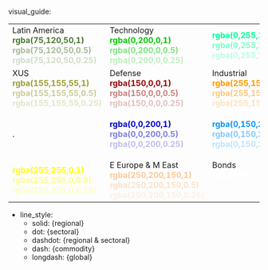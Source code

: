 visual_guide:


<table>
<tr>
<td>
Latin America <br>
<span style="color:rgba(75,120,50,1); font-weight: bold;">rgba(75,120,50,1)</span><br>
<span style="color:rgba(75,120,50,0.5); font-weight: bold;">rgba(75,120,50,0.5)</span><br>
<span style="color:rgba(75,120,50,0.25); font-weight: bold;">rgba(75,120,50,0.25)</span>
</td>
<td>
Technology <br>
<span style="color:rgba(0,200,0,1); font-weight: bold;">rgba(0,200,0,1)</span><br>
<span style="color:rgba(0,200,0,0.5); font-weight: bold;">rgba(0,200,0,0.5)</span><br>
<span style="color:rgba(0,200,0,0.25); font-weight: bold;">rgba(0,200,0,0.25)</span>
</td>
<td>
<span style="color:rgba(0,255,150,1); font-weight: bold;">rgba(0,255,150,1)</span><br>
<span style="color:rgba(0,255,150,0.5); font-weight: bold;">rgba(0,255,150,0.5)</span><br>
<span style="color:rgba(0,255,150,0.25); font-weight: bold;">rgba(0,255,150,0.25)</span>
</td>
<td> AI <br>
<span style="color:rgba(150,255,0,1); font-weight: bold;">rgba(150,255,0,1)</span><br>
<span style="color:rgba(150,255,0,0.5); font-weight: bold;">rgba(150,255,0,0.5)</span><br>
<span style="color:rgba(150,255,0,0.25); font-weight: bold;">rgba(150,255,0,0.25)</span>
</td>
<td> Communication <br>
<span style="color:rgba(150,255,150,1); font-weight: bold;">rgba(150,255,150,1)</span><br>
<span style="color:rgba(150,255,150,0.5); font-weight: bold;">rgba(150,255,150,0.5)</span><br>
<span style="color:rgba(150,255,150,0.25); font-weight: bold;">rgba(150,255,150,0.25)</span>
</td>
</tr>
<tr>
<td>
XUS <br>
<span style="color:rgba(155,155,55,1); font-weight: bold;">rgba(155,155,55,1)</span><br>
<span style="color:rgba(155,155,55,0.5); font-weight: bold;">rgba(155,155,55,0.5)</span><br>
<span style="color:rgba(155,155,55,0.25); font-weight: bold;">rgba(155,155,55,0.25)</span>
</td>
<td>
Defense <br>
<span style="color:rgba(150,0,0,1); font-weight: bold;">rgba(150,0,0,1)</span><br>
<span style="color:rgba(150,0,0,0.5); font-weight: bold;">rgba(150,0,0,0.5)</span><br>
<span style="color:rgba(150,0,0,0.25); font-weight: bold;">rgba(150,0,0,0.25)</span>
</td>
<td>
Industrial <br>
<span style="color:rgba(255,150,0,1); font-weight: bold;">rgba(255,150,0,1)</span><br>
<span style="color:rgba(255,150,0,0.5); font-weight: bold;">rgba(255,150,0,0.5)</span><br>
<span style="color:rgba(255,150,0,0.25); font-weight: bold;">rgba(255,150,0,0.25)</span>
</td>
<td><span style="color:rgba(255,0,100,1); font-weight: bold;">rgba(255,0,100,1)</span><br>
<span style="color:rgba(255,0,100,0.5); font-weight: bold;">rgba(255,0,100,0.5)</span><br>
<span style="color:rgba(255,0,100,0.25); font-weight: bold;">rgba(255,0,100,0.25)</span>
</td>
<td>
Asia <br>
<span style="color:rgba(255,90,90,1); font-weight: bold;">rgba(255,90,90,1)</span><br>
<span style="color:rgba(255,90,90,0.5); font-weight: bold;">rgba(255,90,90,0.5)</span><br>
<span style="color:rgba(255,90,90,0.25); font-weight: bold;">rgba(255,90,90,0.25)</span>
</td>
</tr>
<tr>
<td>.</td>
<td><span style="color:rgba(0,0,200,1); font-weight: bold;">rgba(0,0,200,1)</span><br>
<span style="color:rgba(0,0,200,0.5); font-weight: bold;">rgba(0,0,200,0.5)</span><br>
<span style="color:rgba(0,0,200,0.25); font-weight: bold;">rgba(0,0,200,0.25)</span>
</td>

<td>

<span style="color:rgba(0,150,255,1); font-weight: bold;">rgba(0,150,255,1)</span><br>
<span style="color:rgba(0,150,255,0.5); font-weight: bold;">rgba(0,150,255,0.5)</span><br>
<span style="color:rgba(0,150,255,0.25); font-weight: bold;">rgba(0,150,255,0.25)</span>
</td>
<td><span style="color:rgba(150,0,255,1); font-weight: bold;">rgba(150,0,255,1)</span><br>
<span style="color:rgba(150,0,255,0.5); font-weight: bold;">rgba(150,0,255,0.5)</span><br>
<span style="color:rgba(150,0,255,0.25); font-weight: bold;">rgba(150,0,255,0.25)</span>
</td>
<td>US <br>
<span style="color:rgba(100,100,200,1); font-weight: bold;">rgba(100,100,200,1)</span><br>
<span style="color:rgba(100,100,200,0.5); font-weight: bold;">rgba(100,100,200,0.5)</span><br>
<span style="color:rgba(100,100,200,0.25); font-weight: bold;">rgba(100,100,200,0.25)</span>
</td>
</tr>
<tr>
<td><span style="color:rgba(255,255,0,1); font-weight: bold;">rgba(255,255,0,1)</span><br>
<span style="color:rgba(255,255,0,0.5); font-weight: bold;">rgba(255,255,0,0.5)</span><br>
<span style="color:rgba(255,255,0,0.25); font-weight: bold;">rgba(255,255,0,0.25)</span>
</td>
<td>
E Europe & M East <br>
<span style="color:rgba(250,200,150,1); font-weight: bold;">rgba(250,200,150,1)</span><br>
<span style="color:rgba(250,200,150,0.5); font-weight: bold;">rgba(250,200,150,0.5)</span><br>
<span style="color:rgba(250,200,150,0.25); font-weight: bold;">rgba(250,200,150,0.25)</span>
</td>
<td>
Bonds <br>
<span style="color:rgba(255,255,255,1); font-weight: bold;">rgba(255,255,255,1)</span><br>
<span style="color:rgba(255,255,255,0.5); font-weight: bold;">rgba(255,255,255,0.5)</span><br>
<span style="color:rgba(255,255,255,0.25); font-weight: bold;">rgba(255,255,255,0.25)</span>
</td>

<td>
Europe <br>
<span style="color:rgba(150,255,255,1); font-weight: bold;">rgba(150,255,255,1)</span><br>
<span style="color:rgba(150,255,255,0.5); font-weight: bold;">rgba(150,255,255,0.5)</span><br>
<span style="color:rgba(150,255,255,0.25); font-weight: bold;">rgba(150,255,255,0.25)</span>
</td>
<td><span style="color:rgba(0,255,255,1); font-weight: bold;">rgba(0,255,255,1)</span><br>
<span style="color:rgba(0,255,255,0.5); font-weight: bold;">rgba(0,255,255,0.5)</span><br>
<span style="color:rgba(0,255,255,0.25); font-weight: bold;">rgba(0,255,255,0.25)</span>
</td>
</tr>
</table>


- line_style:
    - solid: {regional}
    - dot: {sectoral}
    - dashdot: {regional & sectoral}
    - dash: {commodity}
    - longdash: {global}
